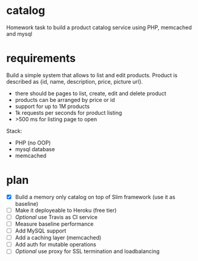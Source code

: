# catalog
Homework task to build a product catalog service using PHP, memcached and mysql

# requirements

Build a simple system that allows to list and edit products. Product is described as {id, name, description, price, picture url}. 

* there should be pages to list, create, edit and delete product
* products can be arranged by price or id
* support for up to 1M products
* 1k requests per seconds for product listing
* \>500 ms for listing page to open

Stack: 
* PHP (no OOP)
* mysql database
* memcached

# plan

- [x] Build a memory only catalog on top of Slim framework (use it as baseline) 
- [ ] Make it deployeable to Heroku (free tier)
- [ ] *Optional* use Travis as CI service
- [ ] Measure baseline performance
- [ ] Add MySQL support
- [ ] Add a caching layer (memcached)
- [ ] Add auth for mutable operations
- [ ] *Optional* use proxy for SSL termination and loadbalancing
